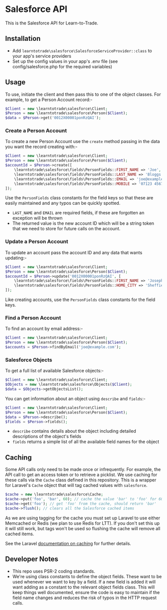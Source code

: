 # Salesforce API

This is the Salesforce API for Learn-to-Trade.

## Installation

- Add `learntotrade\salesforce\SalesforceServiceProvider::class` to your app's service providers
- Set up the config values in your app's .env file (see config/salesforce.php for the required variables)

## Usage

To use, initiate the client and then pass this to one of the object classes. For example, to get a Person Account record:-

```php
$Client = new \learntotrade\salesforce\Client;
$Person = new \learntotrade\salesforce\Person($Client);
$data = $Person->get('0012X00001ponRzQAI');
```

### Create a Person Account

To create a new Person Account use the `create` method passing in the data you want the record creating with:-

```php
$Client = new \learntotrade\salesforce\Client;
$Person = new \learntotrade\salesforce\Person($Client);
$accountId = $Person->create([
    \learntotrade\salesforce\fields\PersonFields::FIRST_NAME => 'Joe',
    \learntotrade\salesforce\fields\PersonFields::LAST_NAME => 'Bloggs',
    \learntotrade\salesforce\fields\PersonFields::EMAIL => 'joe@example.com',
    \learntotrade\salesforce\fields\PersonFields::MOBILE => '07123 456789',
]);
```

Use the `PersonFields` class constants for the field keys so that these are easily maintained and any typos can be quickly spotted.

- `LAST_NAME` and `EMAIL` are required fields, if these are forgotten an exception will be thrown
- The returned value is the new account ID which will be a string token that we need to store for future calls on the account.

### Update a Person Account

To update an account pass the account ID and any data that wants updating:-

```php
$Client = new \learntotrade\salesforce\Client;
$Person = new \learntotrade\salesforce\Person($Client);
$accountId = $Person->update('0012X00001ponRzQAI', [
    \learntotrade\salesforce\fields\PersonFields::FIRST_NAME => 'Joseph',
    \learntotrade\salesforce\fields\PersonFields::HOME_CITY => 'Sheffield',
]);
```

Like creating accounts, use the `PersonFields` class constants for the field keys.

### Find a Person Account

To find an account by email address:-

```php
$Client = new \learntotrade\salesforce\Client;
$Person = new \learntotrade\salesforce\Person($Client);
$accounts = $Person->findByEmail('joe@example.com');
```

### Salesforce Objects

To get a full list of available Salesforce objects:-

```php
$Client = new \learntotrade\salesforce\Client;
$Objects = new \learntotrade\salesforce\Objects($Client);
$data = $Objects->getObjectsList();
```

You can get information about an object using `describe` and `fields`:-

```php
$Client = new \learntotrade\salesforce\Client;
$Person = new \learntotrade\salesforce\Person($Client);
$data = $Person->describe();
$fields = $Person->fields();
```

- `describe` contains details about the object including detailed descriptions of the object's fields
- `fields` returns a simple list of all the available field names for the object

## Caching

Some API calls only need to be made once or infrequently. For example, the API call to get an access token or to retrieve a picklist. We use caching for these calls via the `Cache` class defined in this repository. This is a wrapper for Laravel's `Cache` object that will tag cached values with `salesforce`.

```php
$cache = new \learntotrade\salesforce\Cache;
$cache->put('foo', 'bar', 60); // cache the value 'bar' to 'foo' for 60 minutes
$cache->get('foo'); // get 'foo' from the cache, should return 'bar'
$cache->flush(); // clears all the Salesforce cached items
```

As we are using tagging for the cache you must set up Laravel to use either Memcached or Redis (we plan to use Redis for LTT). If you don't set this up it will still work, but tags won't be used so flushing the cache will remove all cached items.

See the Laravel [documentation on caching](https://laravel.com/docs/5.7/cache) for further details.

## Developer Notes

- This repo uses PSR-2 coding standards.
- We're using class constants to define the object fields. These want to be used whenever we want to key by a field. If a new field is added it will want adding as a constant to the relevant object fields class. This will keep things well documented, ensure the code is easy to maintain if the field name changes and reduces the risk of typos in the HTTP request calls.
